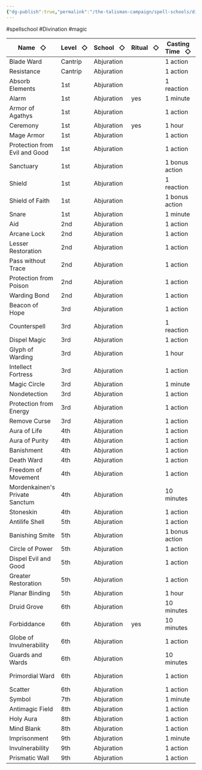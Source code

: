 ```yaml
---
{"dg-publish":true,"permalink":"/the-talisman-campaign/spell-schools/divination/"}
---
```


#spellschool #Divination #magic 

| Name   ◇                       | Level   ◇ | School   ◇ | Ritual   ◇ | Casting Time   ◇ | Components   ◇ | Concentration   ◇ | Source   ◇     |
| ------------------------------ | --------- | ---------- | ---------- | ---------------- | -------------- | ----------------- | -------------- |
| Blade Ward                     | Cantrip   | Abjuration |            | 1 action         | VS             |                   | phb 218        |
| Resistance                     | Cantrip   | Abjuration |            | 1 action         | VSM            | yes               | phb 272        |
| Absorb Elements                | 1st       | Abjuration |            | 1 reaction       | S              |                   | ee 15, xge 150 |
| Alarm                          | 1st       | Abjuration | yes        | 1 minute         | VSM            |                   | phb 211        |
| Armor of Agathys               | 1st       | Abjuration |            | 1 action         | VSM            |                   | phb 215        |
| Ceremony                       | 1st       | Abjuration | yes        | 1 hour           | VSMgp          |                   | xge 151        |
| Mage Armor                     | 1st       | Abjuration |            | 1 action         | VSM            |                   | phb 256        |
| Protection from Evil and Good  | 1st       | Abjuration |            | 1 action         | VSM            | yes               | phb 270        |
| Sanctuary                      | 1st       | Abjuration |            | 1 bonus action   | VSM            |                   | phb 272        |
| Shield                         | 1st       | Abjuration |            | 1 reaction       | VS             |                   | phb 275        |
| Shield of Faith                | 1st       | Abjuration |            | 1 bonus action   | VSM            | yes               | phb 275        |
| Snare                          | 1st       | Abjuration |            | 1 minute         | SMgp           |                   | xge 165        |
| Aid                            | 2nd       | Abjuration |            | 1 action         | VSM            |                   | phb 211        |
| Arcane Lock                    | 2nd       | Abjuration |            | 1 action         | VSMgp          |                   | phb 215        |
| Lesser Restoration             | 2nd       | Abjuration |            | 1 action         | VS             |                   | phb 255        |
| Pass without Trace             | 2nd       | Abjuration |            | 1 action         | VSM            | yes               | phb 264        |
| Protection from Poison         | 2nd       | Abjuration |            | 1 action         | VS             |                   | phb 270        |
| Warding Bond                   | 2nd       | Abjuration |            | 1 action         | VSMgp          |                   | phb 287        |
| Beacon of Hope                 | 3rd       | Abjuration |            | 1 action         | VS             | yes               | phb 217        |
| Counterspell                   | 3rd       | Abjuration |            | 1 reaction       | S              |                   | phb 228        |
| Dispel Magic                   | 3rd       | Abjuration |            | 1 action         | VS             |                   | phb 234        |
| Glyph of Warding               | 3rd       | Abjuration |            | 1 hour           | VSMgp          |                   | phb 245        |
| Intellect Fortress             | 3rd       | Abjuration |            | 1 action         | V              | yes               | tce 107        |
| Magic Circle                   | 3rd       | Abjuration |            | 1 minute         | VSMgp          |                   | phb 256        |
| Nondetection                   | 3rd       | Abjuration |            | 1 action         | VSMgp          |                   | phb 263        |
| Protection from Energy         | 3rd       | Abjuration |            | 1 action         | VS             | yes               | phb 270        |
| Remove Curse                   | 3rd       | Abjuration |            | 1 action         | VS             |                   | phb 271        |
| Aura of Life                   | 4th       | Abjuration |            | 1 action         | V              | yes               | phb 216        |
| Aura of Purity                 | 4th       | Abjuration |            | 1 action         | V              | yes               | phb 216        |
| Banishment                     | 4th       | Abjuration |            | 1 action         | VSM            | yes               | phb 217        |
| Death Ward                     | 4th       | Abjuration |            | 1 action         | VS             |                   | phb 230        |
| Freedom of Movement            | 4th       | Abjuration |            | 1 action         | VSM            |                   | phb 244        |
| Mordenkainen's Private Sanctum | 4th       | Abjuration |            | 10 minutes       | VSM            |                   | phb 262        |
| Stoneskin                      | 4th       | Abjuration |            | 1 action         | VSMgp          | yes               | phb 278        |
| Antilife Shell                 | 5th       | Abjuration |            | 1 action         | VS             | yes               | phb 213        |
| Banishing Smite                | 5th       | Abjuration |            | 1 bonus action   | V              | yes               | phb 216        |
| Circle of Power                | 5th       | Abjuration |            | 1 action         | V              | yes               | phb 221        |
| Dispel Evil and Good           | 5th       | Abjuration |            | 1 action         | VSM            | yes               | phb 233        |
| Greater Restoration            | 5th       | Abjuration |            | 1 action         | VSMgp          |                   | phb 246        |
| Planar Binding                 | 5th       | Abjuration |            | 1 hour           | VSMgp          |                   | phb 265        |
| Druid Grove                    | 6th       | Abjuration |            | 10 minutes       | VSM            |                   | xge 154        |
| Forbiddance                    | 6th       | Abjuration | yes        | 10 minutes       | VSMgp          |                   | phb 243        |
| Globe of Invulnerability       | 6th       | Abjuration |            | 1 action         | VSM            | yes               | phb 245        |
| Guards and Wards               | 6th       | Abjuration |            | 10 minutes       | VSMgp          |                   | phb 248        |
| Primordial Ward                | 6th       | Abjuration |            | 1 action         | VS             | yes               | ee 21, xge 163 |
| Scatter                        | 6th       | Abjuration |            | 1 action         | V              |                   | xge 164        |
| Symbol                         | 7th       | Abjuration |            | 1 minute         | VSMgp          |                   | phb 280        |
| Antimagic Field                | 8th       | Abjuration |            | 1 action         | VSM            | yes               | phb 213        |
| Holy Aura                      | 8th       | Abjuration |            | 1 action         | VSMgp          | yes               | phb 251        |
| Mind Blank                     | 8th       | Abjuration |            | 1 action         | VS             |                   | phb 259        |
| Imprisonment                   | 9th       | Abjuration |            | 1 minute         | VSMgp          |                   | phb 252        |
| Invulnerability                | 9th       | Abjuration |            | 1 action         | VSMgp          | yes               | xge 160        |
| Prismatic Wall                 | 9th       | Abjuration |            | 1 action         | VS             |                   | phb 267        |